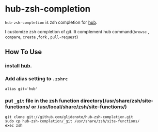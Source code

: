 # hub-zsh-completion

`hub-zsh-completion` is zsh completion for [hub](https://github.com/defunkt/hub).   

I customize zsh completion of git. It complement hub command(`browse` , `compare`, `create` ,`fork` , `pull-request`)

## How To Use

###  install [hub](https://github.com/defunkt/hub).

### Add alias setting to `.zshrc`

    alias git='hub'

### put `_git` file in the zsh function directory(/usr/share/zsh/site-functions/ or /usr/local/share/zsh/site-functions/)

    git clone git://github.com/glidenote/hub-zsh-completion.git
    sudo cp hub-zsh-completion/_git /usr/share/zsh/site-functions/
    exec zsh


